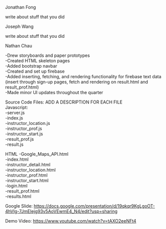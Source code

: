 Jonathan Fong

write about stuff that you did

Joseph Wang

write about stuff that you did

Nathan Chau

-Drew storyboards and paper prototypes  
-Created HTML skeleton pages  
-Added bootstrap navbar  
-Created and set up firebase  
-Added inserting, fetching, and rendering functionality for firebase text data (insert through sign-up pages, fetch and rendering on result.html and result_prof.html)  
-Made minor UI updates throughout the quarter

Source Code Files: ADD A DESCRIPTION FOR EACH FILE  
Javascript:  
-server.js  
-index.js  
-instructor_location.js  
-instructor_prof.js  
-instructor_start.js  
-result_prof.js  
-result.js

HTML
-Google_Maps_API.html  
-index.html  
-instructor_detail.html  
-instructor_location.html  
-instructor_prof.html  
-instructor_start.html  
-login.html  
-result_prof.html  
-results.html


Google Slide:
https://docs.google.com/presentation/d/19qkqr9KgLgoOT-4hVIg-7JmEIejg93v5AoVEwmE4_N4/edit?usp=sharing


Demo Video:
https://www.youtube.com/watch?v=tAXO2eeNFt4